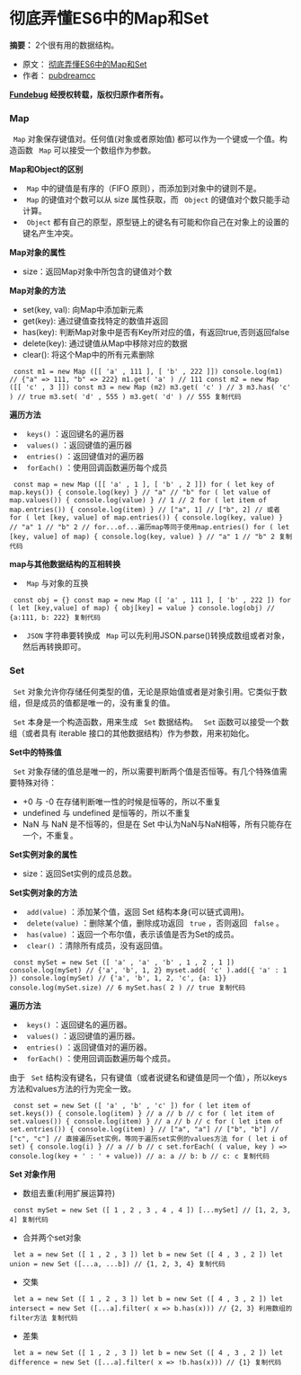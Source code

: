 # 彻底弄懂ES6中的Map和Set #

**摘要：** 2个很有用的数据结构。

* 原文： [彻底弄懂ES6中的Map和Set]( https://link.juejin.im?target=https%3A%2F%2Fwww.cnblogs.com%2Fdreamcc%2Fp%2F10892918.html )
* 作者： [pubdreamcc]( https://link.juejin.im?target=https%3A%2F%2Fwww.cnblogs.com%2Fdreamcc%2F )

**[Fundebug]( https://link.juejin.im?target=https%3A%2F%2Fwww.fundebug.com%2F ) 经授权转载，版权归原作者所有。**

### Map ###

` Map` 对象保存键值对。任何值(对象或者原始值) 都可以作为一个键或一个值。构造函数 ` Map` 可以接受一个数组作为参数。

**Map和Object的区别**

* ` Map` 中的键值是有序的（FIFO 原则），而添加到对象中的键则不是。
* ` Map` 的键值对个数可以从 size 属性获取，而 ` Object` 的键值对个数只能手动计算。
* ` Object` 都有自己的原型，原型链上的键名有可能和你自己在对象上的设置的键名产生冲突。

**Map对象的属性**

* size：返回Map对象中所包含的键值对个数

**Map对象的方法**

* set(key, val): 向Map中添加新元素
* get(key): 通过键值查找特定的数值并返回
* has(key): 判断Map对象中是否有Key所对应的值，有返回true,否则返回false
* delete(key): 通过键值从Map中移除对应的数据
* clear(): 将这个Map中的所有元素删除

` const m1 = new Map ([[ 'a' , 111 ], [ 'b' , 222 ]]) console.log(m1) // {"a" => 111, "b" => 222} m1.get( 'a' ) // 111 const m2 = new Map ([[ 'c' , 3 ]]) const m3 = new Map (m2) m3.get( 'c' ) // 3 m3.has( 'c' ) // true m3.set( 'd' , 555 ) m3.get( 'd' ) // 555 复制代码`

**遍历方法**

* ` keys()` ：返回键名的遍历器
* ` values()` ：返回键值的遍历器
* ` entries()` ：返回键值对的遍历器
* ` forEach()` ：使用回调函数遍历每个成员

` const map = new Map ([[ 'a' , 1 ], [ 'b' , 2 ]]) for ( let key of map.keys()) { console.log(key) } // "a" // "b" for ( let value of map.values()) { console.log(value) } // 1 // 2 for ( let item of map.entries()) { console.log(item) } // ["a", 1] // ["b", 2] // 或者 for ( let [key, value] of map.entries()) { console.log(key, value) } // "a" 1 // "b" 2 // for...of...遍历map等同于使用map.entries() for ( let [key, value] of map) { console.log(key, value) } // "a" 1 // "b" 2 复制代码`

**map与其他数据结构的互相转换**

* ` Map` 与对象的互换

` const obj = {} const map = new Map ([ 'a' , 111 ], [ 'b' , 222 ]) for ( let [key,value] of map) { obj[key] = value } console.log(obj) // {a:111, b: 222} 复制代码`

* ` JSON` 字符串要转换成 ` Map` 可以先利用JSON.parse()转换成数组或者对象，然后再转换即可。

### Set ###

` Set` 对象允许你存储任何类型的值，无论是原始值或者是对象引用。它类似于数组，但是成员的值都是唯一的，没有重复的值。

` Set` 本身是一个构造函数，用来生成 ` Set` 数据结构。 ` Set` 函数可以接受一个数组（或者具有 iterable 接口的其他数据结构）作为参数，用来初始化。

**Set中的特殊值**

` Set` 对象存储的值总是唯一的，所以需要判断两个值是否恒等。有几个特殊值需要特殊对待：

* +0 与 -0 在存储判断唯一性的时候是恒等的，所以不重复
* undefined 与 undefined 是恒等的，所以不重复
* NaN 与 NaN 是不恒等的，但是在 Set 中认为NaN与NaN相等，所有只能存在一个，不重复。

**Set实例对象的属性**

* size：返回Set实例的成员总数。

**Set实例对象的方法**

* ` add(value)` ：添加某个值，返回 Set 结构本身(可以链式调用)。
* ` delete(value)` ：删除某个值，删除成功返回 ` true` ，否则返回 ` false` 。
* ` has(value)` ：返回一个布尔值，表示该值是否为Set的成员。
* ` clear()` ：清除所有成员，没有返回值。

` const mySet = new Set ([ 'a' , 'a' , 'b' , 1 , 2 , 1 ]) console.log(mySet) // {'a', 'b', 1, 2} myset.add( 'c' ).add({ 'a' : 1 }) console.log(mySet) // {'a', 'b', 1, 2, 'c', {a: 1}} console.log(mySet.size) // 6 mySet.has( 2 ) // true 复制代码`

**遍历方法**

* ` keys()` ：返回键名的遍历器。
* ` values()` ：返回键值的遍历器。
* ` entries()` ：返回键值对的遍历器。
* ` forEach()` ：使用回调函数遍历每个成员。

由于 ` Set` 结构没有键名，只有键值（或者说键名和键值是同一个值），所以keys方法和values方法的行为完全一致。

` const set = new Set ([ 'a' , 'b' , 'c' ]) for ( let item of set.keys()) { console.log(item) } // a // b // c for ( let item of set.values()) { console.log(item) } // a // b // c for ( let item of set.entries()) { console.log(item) } // ["a", "a"] // ["b", "b"] // ["c", "c"] // 直接遍历set实例，等同于遍历set实例的values方法 for ( let i of set) { console.log(i) } // a // b // c set.forEach( ( value, key ) => console.log(key + ' : ' + value)) // a: a // b: b // c: c 复制代码`

**Set 对象作用**

* 数组去重(利用扩展运算符)

` const mySet = new Set ([ 1 , 2 , 3 , 4 , 4 ]) [...mySet] // [1, 2, 3, 4] 复制代码`

* 合并两个set对象

` let a = new Set ([ 1 , 2 , 3 ]) let b = new Set ([ 4 , 3 , 2 ]) let union = new Set ([...a, ...b]) // {1, 2, 3, 4} 复制代码`

* 交集

` let a = new Set ([ 1 , 2 , 3 ]) let b = new Set ([ 4 , 3 , 2 ]) let intersect = new Set ([...a].filter( x => b.has(x))) // {2, 3} 利用数组的filter方法 复制代码`

* 差集

` let a = new Set ([ 1 , 2 , 3 ]) let b = new Set ([ 4 , 3 , 2 ]) let difference = new Set ([...a].filter( x => !b.has(x))) // {1} 复制代码`